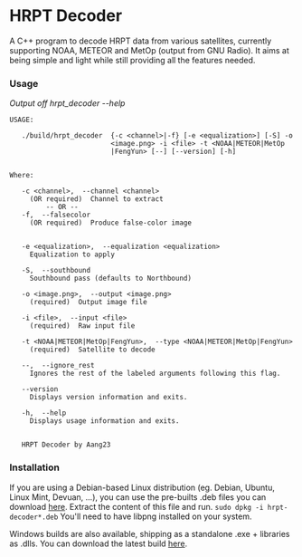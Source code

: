 # HRPT Decoder

A C++ program to decode HRPT data from various satellites, currently supporting NOAA, METEOR and MetOp (output from GNU Radio). It aims at being simple and light while still providing all the features needed.

### Usage
*Output off hrpt_decoder --help*

```
USAGE: 

   ./build/hrpt_decoder  {-c <channel>|-f} [-e <equalization>] [-S] -o
                         <image.png> -i <file> -t <NOAA|METEOR|MetOp
                         |FengYun> [--] [--version] [-h]


Where: 

   -c <channel>,  --channel <channel>
     (OR required)  Channel to extract
         -- OR --
   -f,  --falsecolor
     (OR required)  Produce false-color image


   -e <equalization>,  --equalization <equalization>
     Equalization to apply

   -S,  --southbound
     Southbound pass (defaults to Northbound)

   -o <image.png>,  --output <image.png>
     (required)  Output image file

   -i <file>,  --input <file>
     (required)  Raw input file

   -t <NOAA|METEOR|MetOp|FengYun>,  --type <NOAA|METEOR|MetOp|FengYun>
     (required)  Satellite to decode

   --,  --ignore_rest
     Ignores the rest of the labeled arguments following this flag.

   --version
     Displays version information and exits.

   -h,  --help
     Displays usage information and exits.


   HRPT Decoder by Aang23
```

### Installation

If you are using a Debian-based Linux distribution (eg. Debian, Ubuntu, Linux Mint, Devuan, ...), you can use the pre-builts .deb files you can download [here](https://gitlab.altillimity.com/altillimity/hrpt-decoder/-/jobs/artifacts/master/download?job=build-deb). Extract the content of this file and run.
```sudo dpkg -i hrpt-decoder*.deb```
You'll need to have libpng installed on your system.

Windows builds are also available, shipping as a standalone .exe + libraries as .dlls. You can download the latest build [here](https://gitlab.altillimity.com/altillimity/hrpt-decoder/-/jobs/artifacts/master/download?job=build-win).